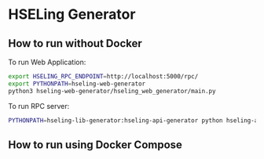 # HSELing Generator

## How to run without Docker

To run Web Application:

```bash
export HSELING_RPC_ENDPOINT=http://localhost:5000/rpc/
export PYTHONPATH=hseling-web-generator
python3 hseling-web-generator/hseling_web_generator/main.py
```

To run RPC server:

```bash
PYTHONPATH=hseling-lib-generator:hseling-api-generator python hseling-api-generator/hseling_api_generator/main.py
```

## How to run using Docker Compose

